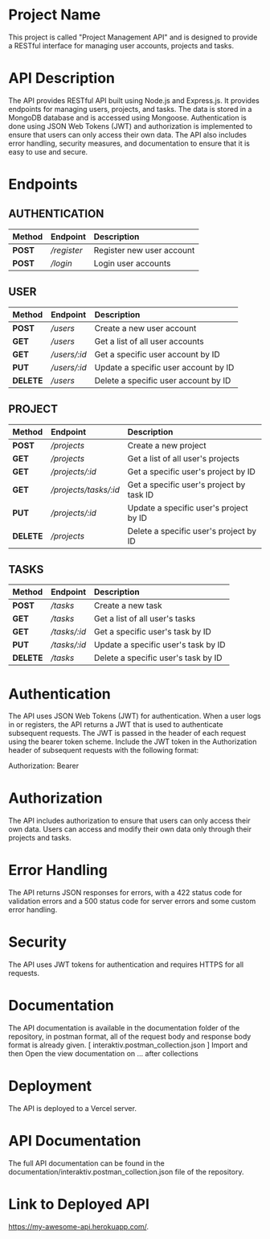 # Project Name
This project is called "Project Management API" and is designed to provide a RESTful interface for managing user accounts, projects and tasks.

# API Description
The API provides RESTful API built using Node.js and Express.js. It provides endpoints for managing users, projects, and tasks. The data is stored in a MongoDB database and is accessed using Mongoose. Authentication is done using JSON Web Tokens (JWT) and authorization is implemented to ensure that users can only access their own data. The API also includes error handling, security measures, and documentation to ensure that it is easy to use and secure.

# Endpoints
## AUTHENTICATION 
| Method    |  Endpoint   | Description               |
|:----------|:------------|:--------------------------|
| **POST**  | _/register_ | Register new user account |
| **POST**  | _/login_    | Login user accounts       |

## USER
| Method      |  Endpoint    | Description                          |
|:------------|:-------------|:-------------------------------------|
| **POST**    | _/users_     | Create a new user account            |
| **GET**     | _/users_     | Get a list of all user accounts      |
| **GET**     | _/users/:id_ | Get a specific user account by ID    |
| **PUT**     | _/users/:id_ | Update a specific user account by ID |
| **DELETE**  | _/users_     | Delete a specific user account by ID |

## PROJECT
| Method      |  Endpoint             | Description                                 |
|:------------|:----------------------|:--------------------------------------------|
| **POST**    | _/projects_           | Create a new project                        |
| **GET**     | _/projects_           | Get a list of all user's projects           |
| **GET**     | _/projects/:id_       | Get a specific user's project by ID         |
| **GET**     | _/projects/tasks/:id_ | Get a specific user's project by task ID    |
| **PUT**     | _/projects/:id_       | Update a specific user's project by ID      |
| **DELETE**  | _/projects_           | Delete a specific user's project by ID      |

## TASKS
| Method      |  Endpoint    | Description                          |
|:------------|:-------------|:-------------------------------------|
| **POST**    | _/tasks_     | Create a new task                    |
| **GET**     | _/tasks_     | Get a list of all user's tasks      |
| **GET**     | _/tasks/:id_ | Get a specific user's task by ID    |
| **PUT**     | _/tasks/:id_ | Update a specific user's task by ID |
| **DELETE**  | _/tasks_     | Delete a specific user's task by ID |

# Authentication
The API uses JSON Web Tokens (JWT) for authentication. When a user logs in or registers, the API returns a JWT that is used to authenticate subsequent requests. The JWT is passed in the header of each request using the bearer token scheme.
Include the JWT token in the Authorization header of subsequent requests with the following format:

Authorization: Bearer <token>

# Authorization
The API includes authorization to ensure that users can only access their own data. Users can access and modify their own data only through their projects and tasks.

# Error Handling
The API returns JSON responses for errors, with a 422 status code for validation errors and a 500 status code for server errors and some custom error handling.

# Security
The API uses JWT tokens for authentication and requires HTTPS for all requests.

# Documentation
The API documentation is available in the documentation folder of the repository, in postman format, all of the request body and response body format is already given. [ interaktiv.postman_collection.json ]
Import and then Open the view documentation on ... after collections

# Deployment
The API is deployed to a Vercel server.

# API Documentation
The full API documentation can be found in the documentation/interaktiv.postman_collection.json file of the repository.

# Link to Deployed API
https://my-awesome-api.herokuapp.com/.